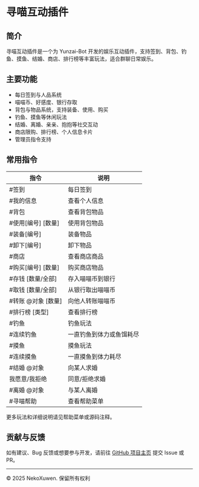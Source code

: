 # 寻喵互动插件

## 简介
寻喵互动插件是一个为 Yunzai-Bot 开发的娱乐互动插件，支持签到、背包、钓鱼、摸鱼、结婚、商店、排行榜等丰富玩法，适合群聊日常娱乐。

## 主要功能
- 每日签到与人品系统
- 喵喵币、好感度、银行存取
- 背包与物品系统，支持装备、使用、购买
- 钓鱼、摸鱼等休闲玩法
- 结婚、离婚、亲亲、抱抱等社交互动
- 商店限购、排行榜、个人信息卡片
- 管理员指令支持

## 常用指令
| 指令                | 说明                     |
|---------------------|--------------------------|
| #签到               | 每日签到                 |
| #我的信息           | 查看个人信息             |
| #背包               | 查看背包物品             |
| #使用[编号] [数量]  | 使用背包物品             |
| #装备[编号]         | 装备物品                 |
| #卸下[编号]         | 卸下物品                 |
| #商店               | 查看商店商品             |
| #购买[编号] [数量]  | 购买商店物品             |
| #存钱 [数量/全部]   | 存入喵喵币到银行         |
| #取钱 [数量/全部]   | 从银行取出喵喵币         |
| #转账 @对象 [数量]  | 向他人转账喵喵币         |
| #排行榜 [类型]      | 查看排行榜               |
| #钓鱼               | 钓鱼玩法                 |
| #连续钓鱼           | 一直钓鱼到体力或鱼饵耗尽 |
| #摸鱼               | 摸鱼玩法                 |
| #连续摸鱼           | 一直摸鱼到体力耗尽       |
| #结婚 @对象         | 向某人求婚               |
| 我愿意/我拒绝       | 同意/拒绝求婚            |
| #离婚 @对象         | 与某人离婚               |
| #寻喵帮助           | 查看帮助菜单             |

更多玩法和详细说明请见帮助菜单或源码注释。

## 贡献与反馈
如有建议、Bug 反馈或想要参与开发，请前往 [GitHub 项目主页](https://github.com/XuwenMeimei/xunmiao-plugin) 提交 Issue 或 PR。

---

© 2025 NekoXuwen. 保留所有权利
